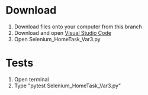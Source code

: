 # Download

1. Download files onto your computer from this branch
2. Download and open [Visual Studio Code](https://code.visualstudio.com/download)
3. Open Selenium_HomeTask_Var3.py
  
# Tests
1. Open terminal
2. Type "pytest Selenium_HomeTask_Var3.py"
